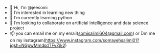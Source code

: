 - 👋 Hi, I’m @jeesomi
- 👀 I’m interested in learning new thing
- 🌱 I’m currently learning python
- 💞️ I’m looking to collaborate on  artificial intelligence and data science project
- 📫 you can email me on my email(somisalimi604@gmail.com) or Dm me on my instagram(https://www.instagram.com/somayehsalimi01?igsh=NGpwMmdsdTFvZjk2)

<!---
jeesomi/jeesomi is a ✨ special ✨ repository because its `README.md` (this file) appears on your GitHub profile.
You can click the Preview link to take a look at your changes.
--->
